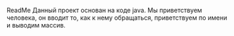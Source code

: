 ReadMe
Данный проект основан на коде java.
Мы приветствуем человека, он вводит то, как к нему обращаться,
приветствуем по имени и выводим массив.